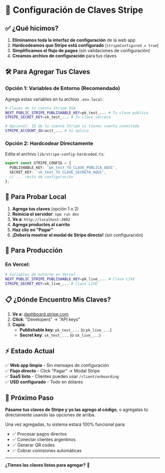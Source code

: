 # 🔑 Configuración de Claves Stripe

## ✅ **¿Qué hicimos?**

1. **Eliminamos toda la interfaz de configuración** de la web app
2. **Hardcodeamos que Stripe está configurado** (`stripeConfigured = true`)
3. **Simplificamos el flujo de pagos** (sin validaciones de configuración)
4. **Creamos archivo de configuración** para tus claves

## 🛠️ **Para Agregar Tus Claves**

### **Opción 1: Variables de Entorno (Recomendado)**
Agrega estas variables en tu archivo `.env.local`:

```bash
# Claves de tu cuenta Stripe USA
NEXT_PUBLIC_STRIPE_PUBLISHABLE_KEY=pk_test_... # Tu clave pública
STRIPE_SECRET_KEY=sk_test_... # Tu clave secreta

# Opcional: ID de tu cuenta Stripe si tienes cuenta conectada
STRIPE_ACCOUNT_ID=acct_... # Si aplica
```

### **Opción 2: Hardcodear Directamente**
Edita el archivo `lib/stripe-config-hardcoded.ts`:

```typescript
export const STRIPE_CONFIG = {
  PUBLISHABLE_KEY: 'pk_test_TU_CLAVE_PUBLICA_AQUI',
  SECRET_KEY: 'sk_test_TU_CLAVE_SECRETA_AQUI',
  // ... resto de configuración
};
```

## 🧪 **Para Probar Local**

1. **Agrega tus claves** (opción 1 o 2)
2. **Reinicia el servidor**: `npm run dev`
3. **Ve a**: `http://localhost:3002`
4. **Agrega productos al carrito**
5. **Haz clic en "Pagar"** 
6. **¡Debería mostrar el modal de Stripe directo!** (sin configuración)

## 🚀 **Para Producción**

### **En Vercel:**
```bash
# Variables de entorno en Vercel
NEXT_PUBLIC_STRIPE_PUBLISHABLE_KEY=pk_live_... # Clave LIVE
STRIPE_SECRET_KEY=sk_live_... # Clave LIVE
```

## 📋 **¿Dónde Encuentro Mis Claves?**

1. **Ve a**: [dashboard.stripe.com](https://dashboard.stripe.com)
2. **Click**: "Developers" → "API keys"
3. **Copia**:
   - **Publishable key**: `pk_test_...` (o `pk_live_...`)
   - **Secret key**: `sk_test_...` (o `sk_live_...`)

## ⚡ **Estado Actual**

✅ **Web app limpia** - Sin mensajes de configuración  
✅ **Flujo directo** - Click "Pagar" → Modal Stripe  
✅ **SaaS listo** - Clientes pueden usar `/client/onboarding`  
✅ **USD configurado** - Todo en dólares  

## 🎯 **Próximo Paso**

**Pásame tus claves de Stripe y yo las agrego al código**, o agrégalas tú directamente usando las opciones de arriba.

Una vez agregadas, tu sistema estará 100% funcional para:
- ✅ Procesar pagos directos
- ✅ Conectar clientes argentinos  
- ✅ Generar QR codes
- ✅ Cobrar comisiones automáticas

---

**¿Tienes las claves listas para agregar?** 🚀

